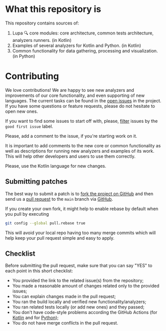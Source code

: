 # What this repository is

This repository contains sources of:
1. Lupa 🔍 core modules: core architecture, common tests architecture, analyzers runners. (in Kotlin)
2. Examples of several analyzers for Kotlin and Python. (in Kotlin)
3. Common functionality for data gathering, processing and visualization. (in Python)   

# Contributing

We love contributions! We are happy to see new analyzers and improvements of our core functionality, 
and even supporting of new languages. 
The current tasks can be found in the [open issues](https://github.com/nbirillo/Lupa/issues) in the project.
If you have some questions or feature requests, please do not hesitate to open new ones.

If you want to find some issues to start off with, please, [filter](https://github.com/nbirillo/Lupa/issues?q=is%3Aissue+is%3Aopen+label%3A%22good+first+issue%22) issues by the `good first issue` label.

Please, add a comment to the issue, if you're starting work on it.

It is important to add comments to the new core or common functionality as well as descriptions 
for running new analyzers and examples of its work.
This will help other developers and users to use them correctly.

Please, use the Kotlin language for new changes.

## Submitting patches

The best way to submit a patch is to [fork the project on GitHub](https://help.github.com/articles/fork-a-repo/) 
and then send us a [pull request](https://help.github.com/articles/creating-a-pull-request/) 
to the `main` branch via [GitHub](https://github.com).

If you create your own fork, it might help to enable rebase by default
when you pull by executing
``` bash
git config --global pull.rebase true
```
This will avoid your local repo having too many merge commits
which will help keep your pull request simple and easy to apply.

## Checklist

Before submitting the pull request, make sure that you can say "YES" to each point in this short checklist:

- You provided the link to the related issue(s) from the repository;
- You made a reasonable amount of changes related only to the provided issues;
- You can explain changes made in the pull request;
- You ran the build locally and verified new functionality/analyzers;
- You ran related tests locally (or add new ones) and they passed;
- You don't have code-style problems according the GitHub Actions 
  (for [Kotlin](https://github.com/nbirillo/Lupa/blob/main/.github/workflows/kotlin-build.yml) 
  and for [Python](https://github.com/nbirillo/Lupa/blob/main/.github/workflows/python-build.yml));
- You do not have merge conflicts in the pull request.